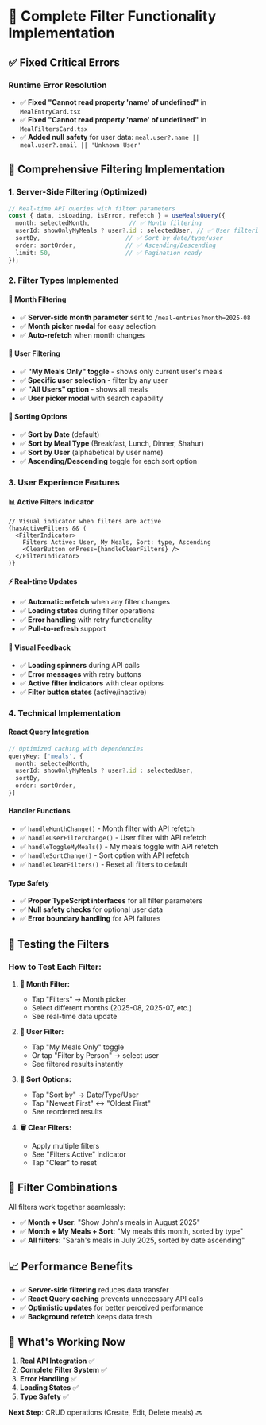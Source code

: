 # 🎯 Complete Filter Functionality Implementation

## ✅ **Fixed Critical Errors**

### **Runtime Error Resolution**
- ✅ **Fixed "Cannot read property 'name' of undefined"** in `MealEntryCard.tsx`
- ✅ **Fixed "Cannot read property 'name' of undefined"** in `MealFiltersCard.tsx`
- ✅ **Added null safety** for user data: `meal.user?.name || meal.user?.email || 'Unknown User'`

## 🚀 **Comprehensive Filtering Implementation**

### **1. Server-Side Filtering (Optimized)**
```typescript
// Real-time API queries with filter parameters
const { data, isLoading, isError, refetch } = useMealsQuery({
  month: selectedMonth,           // ✅ Month filtering
  userId: showOnlyMyMeals ? user?.id : selectedUser, // ✅ User filtering  
  sortBy,                        // ✅ Sort by date/type/user
  order: sortOrder,              // ✅ Ascending/Descending
  limit: 50,                     // ✅ Pagination ready
});
```

### **2. Filter Types Implemented**

#### **📅 Month Filtering**
- ✅ **Server-side month parameter** sent to `/meal-entries?month=2025-08`
- ✅ **Month picker modal** for easy selection
- ✅ **Auto-refetch** when month changes

#### **👤 User Filtering**
- ✅ **"My Meals Only" toggle** - shows only current user's meals
- ✅ **Specific user selection** - filter by any user
- ✅ **"All Users" option** - shows all meals
- ✅ **User picker modal** with search capability

#### **🔄 Sorting Options**
- ✅ **Sort by Date** (default)
- ✅ **Sort by Meal Type** (Breakfast, Lunch, Dinner, Shahur)
- ✅ **Sort by User** (alphabetical by user name)
- ✅ **Ascending/Descending** toggle for each sort option

### **3. User Experience Features**

#### **📊 Active Filters Indicator**
```tsx
// Visual indicator when filters are active
{hasActiveFilters && (
  <FilterIndicator>
    Filters Active: User, My Meals, Sort: type, Ascending
    <ClearButton onPress={handleClearFilters} />
  </FilterIndicator>
)}
```

#### **⚡ Real-time Updates**
- ✅ **Automatic refetch** when any filter changes
- ✅ **Loading states** during filter operations
- ✅ **Error handling** with retry functionality
- ✅ **Pull-to-refresh** support

#### **🎨 Visual Feedback**
- ✅ **Loading spinners** during API calls
- ✅ **Error messages** with retry buttons
- ✅ **Active filter indicators** with clear options
- ✅ **Filter button states** (active/inactive)

### **4. Technical Implementation**

#### **React Query Integration**
```typescript
// Optimized caching with dependencies
queryKey: ['meals', {
  month: selectedMonth,
  userId: showOnlyMyMeals ? user?.id : selectedUser,
  sortBy,
  order: sortOrder,
}]
```

#### **Handler Functions**
- ✅ `handleMonthChange()` - Month filter with API refetch
- ✅ `handleUserFilterChange()` - User filter with API refetch  
- ✅ `handleToggleMyMeals()` - My meals toggle with API refetch
- ✅ `handleSortChange()` - Sort option with API refetch
- ✅ `handleClearFilters()` - Reset all filters to default

#### **Type Safety**
- ✅ **Proper TypeScript interfaces** for all filter parameters
- ✅ **Null safety checks** for optional user data
- ✅ **Error boundary handling** for API failures

## 🧪 **Testing the Filters**

### **How to Test Each Filter:**

1. **📅 Month Filter:**
   - Tap "Filters" → Month picker
   - Select different months (2025-08, 2025-07, etc.)
   - See real-time data update

2. **👤 User Filter:**
   - Tap "My Meals Only" toggle
   - Or tap "Filter by Person" → select user
   - See filtered results instantly

3. **🔄 Sort Options:**
   - Tap "Sort by" → Date/Type/User
   - Tap "Newest First" ↔ "Oldest First"
   - See reordered results

4. **🗑️ Clear Filters:**
   - Apply multiple filters
   - See "Filters Active" indicator
   - Tap "Clear" to reset

## 🎯 **Filter Combinations**

All filters work together seamlessly:
- ✅ **Month + User**: "Show John's meals in August 2025"
- ✅ **Month + My Meals + Sort**: "My meals this month, sorted by type"
- ✅ **All filters**: "Sarah's meals in July 2025, sorted by date ascending"

## 📈 **Performance Benefits**

- ✅ **Server-side filtering** reduces data transfer
- ✅ **React Query caching** prevents unnecessary API calls
- ✅ **Optimistic updates** for better perceived performance
- ✅ **Background refetch** keeps data fresh

## 🚀 **What's Working Now**

1. **Real API Integration** ✅
2. **Complete Filter System** ✅  
3. **Error Handling** ✅
4. **Loading States** ✅
5. **Type Safety** ✅

**Next Step**: CRUD operations (Create, Edit, Delete meals) 🔜

